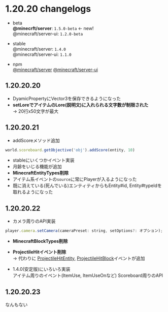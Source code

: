 # 1.20.20 changelogs
- beta  
**@minecrft/server**: `1.5.0-beta` ← new!  
@minecraft/server-ui: `1.2.0-beta`

- stable  
@minecraft/server: `1.4.0`  
@minecraft/server-ui: `1.1.0`

- npm  
[@minecraft/server](https://www.npmjs.com/package/@minecraft/server?activeTab=versions)
[@minecraft/server-ui](https://www.npmjs.com/package/@minecraft/server-ui?activeTab=versions)

## 1.20.20.20
- DyamicPropertyにVector3を保存できるようになった
- **setLoreでアイテムのLore(説明文)に入れられる文字数が制限された**  
→ 20行x50文字が最大

## 1.20.20.21
- addScoreメソッド追加
```js
world.scoreboard.getObjective('obj').addScore(entity, 10)
``` 
- stableにいくつかイベント実装
- 月齢をいじる機能が追加
- **MinecraftEntityTypes削除**
- アイテム系イベントの`source`に常にPlayerが入るようになった
- 既に消えている(死んでいる)エンティティからもEntity#id, Entity#typeIdを取れるようになった

## 1.20.20.22
- カメラ周りのAPI実装
```js
player.camera.setCamera(cameraPreset: string, setOptions?: オプション);
``` 
- **MinecraftBlockTypes削除**
- **ProjectileHitイベント削除**  
→ 代わりに [ProjectileHitEntity](https://learn.microsoft.com/en-us/minecraft/creator/scriptapi/minecraft/server/projectilehitentityafterevent), [ProjectileHitBlock](https://learn.microsoft.com/en-us/minecraft/creator/scriptapi/minecraft/server/projectilehitblockafterevent)イベントが追加

- 1.4.0(安定版)にいろいろ実装  
アイテム周りのイベント(ItemUse, ItemUseOnなど)
Scoreboard周りのAPI

## 1.20.20.23
なんもない

